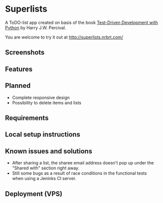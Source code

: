 # Superlists
A ToDO-list app created on basis of the book [Test-Driven Development with Python](http://chimera.labs.oreilly.com/books/1234000000754) by Harry J.W. Percival.

You are welcome to try it out at http://superlists.nrbrt.com/

## Screenshots

## Features

## Planned
- Complete responsive design
- Possibility to delete items and lists

## Requirements

## Local setup instructions

## Known issues and solutions
- After sharing a list, the sharee email address doesn't pop up under the "Shared with" section right away.
- Still some bugs as a result of race conditions in the functional tests when using a Jeninks CI server. 

## Deployment (VPS)
